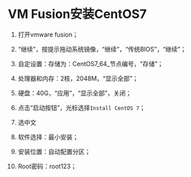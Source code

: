 # VM Fusion安装CentOS7

1. 打开vmware fusion；

2. “继续”，按提示拖动系统镜像，“继续”，“传统BIOS”，“继续”；

3. 自定设置：存储为：CentOS7_64_节点编号，“存储”；

4. 处理器和内存：2核，2048M，“显示全部”；

5. 硬盘：40G，“应用”，“显示全部”，关闭；

6. 点击“启动按钮”，光标选择`Install CentOS 7`；

7. 选中文

8. 软件选择：最小安装；

9. 安装位置：自动配置分区；

10. Root密码：root123；


